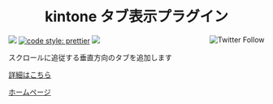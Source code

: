<h1 align="center">kintone タブ表示プラグイン</h1>

<p align="left">
 <img src="https://data.jsdelivr.com/v1/package/gh/local-bias/kintone-plugin-tab/badge" />
 <a href="https://twitter.com/lbribbit"><img src="https://img.shields.io/twitter/follow/lbribbit?logo=twitter&style=flat-square" align="right" alt="Twitter Follow" /></a>
 <a href= "https://github.com/prettier/prettier"><img alt="code style: prettier" src="https://img.shields.io/badge/code%20style-prettier-orange?style=flat-square"></a>
<a href="#license"><img src="https://img.shields.io/github/license/local-bias/kintone-plugin-tab?style=flat-square"></a>
</p>

スクロールに追従する垂直方向のタブを追加します

[詳細はこちら](https://ribbit.konomi.app/blog/kintone-plugin-tab)

[ホームページ](https://ribbit.konomi.app)

